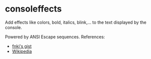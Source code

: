 # consoleffects

Add effects like colors, bold, italics, blink,... to the text displayed by the console.

Powered by ANSI Escape sequences.
References:

* [fnki's gist](https://gist.github.com/fnky/458719343aabd01cfb17a3a4f7296797)
* [Wikipedia](https://en.wikipedia.org/wiki/ANSI_escape_code#SGR_(Select_Graphic_Rendition)_parameters)
